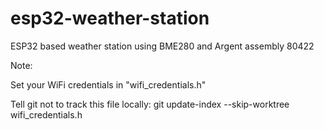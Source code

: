 # esp32-weather-station
ESP32 based weather station using BME280 and Argent assembly 80422

Note:

Set your WiFi credentials in "wifi_credentials.h"

Tell git not to track this file locally:
  git update-index --skip-worktree wifi_credentials.h
